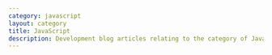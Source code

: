 ```yaml
---
category: javascript
layout: category
title: JavaScript
description: Development blog articles relating to the category of JavaScript
---
```

